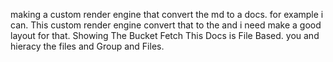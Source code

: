 making a custom render engine that convert the md to a docs.
for example i can.
This custom render engine convert that to the 
and i need make a good layout for that.
Showing The Bucket Fetch
This Docs is File Based.
you and hieracy the files and 
Group and Files.
